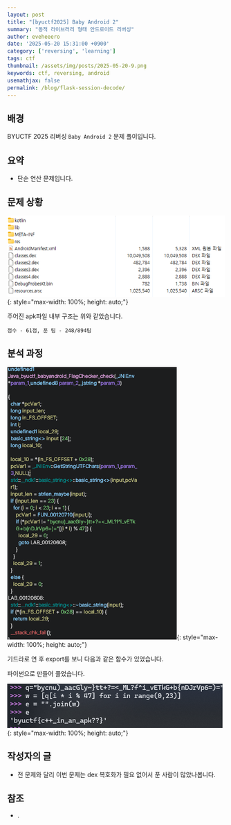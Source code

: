 ```yaml
---
layout: post
title: "[byuctf2025] Baby Android 2"
summary: "동적 라이브러리 형태 안드로이드 리버싱"
author: eveheeero
date: '2025-05-20 15:31:00 +0900'
category: ['reversing', 'learning']
tags: ctf
thumbnail: /assets/img/posts/2025-05-20-9.png
keywords: ctf, reversing, android
usemathjax: false
permalink: /blog/flask-session-decode/
---
```



## 배경

BYUCTF 2025 리버싱 `Baby Android 2` 문제 풀이입니다.

## 요약

- 단순 연산 문제입니다.

## 문제 상황

![apk 파일 내부 구조](/assets/img/posts/2025-05-20-7.png){: style="max-width: 100%; height: auto;"}

주어진 apk파일 내부 구조는 위와 같았습니다.

`점수 - 61점, 푼 팀 - 248/894팀`

## 분석 과정

![기드라로 연 내용](/assets/img/posts/2025-05-20-8.png){: style="max-width: 100%; height: auto;"}

기드라로 연 후 export를 보니 다음과 같은 함수가 있었습니다.

파이썬으로 만들어 풀었습니다.

![파이썬 결과 이미지](/assets/img/posts/2025-05-20-9.png){: style="max-width: 100%; height: auto;"}

## 작성자의 글

- 전 문제와 달리 이번 문제는 dex 복호화가 필요 없어서 푼 사람이 많았나봅니다.

## 참조

- .
